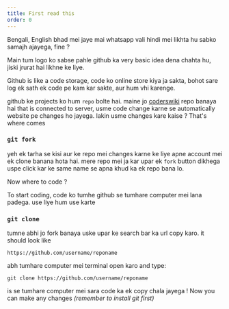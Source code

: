 ```yaml
---
title: First read this
order: 0
---
```


Bengali, English bhad mei jaye mai whatsapp vali hindi mei likhta hu sabko samajh ajayega, fine ?

Main tum logo ko sabse pahle github ka very basic idea dena chahta hu, jiski jrurat hai likhne ke liye.

Github is like a code storage, code ko online store kiya ja sakta, bohot sare log ek sath ek code pe kam kar sakte, aur hum vhi karenge.

github ke projects ko hum `repo` bolte hai. maine jo [coderswiki](https://github.com/flamecoders/coderswiki) repo banaya hai that is connected to server, usme code change karne se automatically website pe changes ho jayega. lakin usme changes kare kaise ? That's where comes

### `git fork`
yeh ek tarha se kisi aur ke repo mei changes karne ke liye apne account mei ek clone banana hota hai. mere repo mei ja kar upar ek `fork` button dikhega uspe click kar ke same name se apna khud ka ek repo bana lo. 

Now where to code ?

To start coding, code ko tumhe github se tumhare computer mei lana padega. use liye hum use karte

### `git clone`

tumne abhi jo fork banaya uske upar ke search bar ka url copy karo. it should look like 

`https://github.com/username/reponame`

abh tumhare computer mei terminal open karo and type: 

`git clone https://github.com/username/reponame`

is se tumhare computer mei sara code ka ek copy chala jayega ! Now you can make any changes
_(remember to install git first)_

